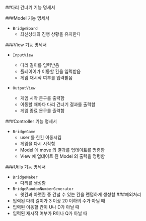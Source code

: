 ##다리 건너기 기능 명세서

###Model 기능 명세서
- `BridgeBoard`
  - 최신상태의 진행 상황을 유지한다


###View 기능 명세서
- `InputView`
  - 다리 길이를 입력받음
  - 플레이어가 이동할 칸을 입력받음
  - 게임 재시작 여부를 입력받음
  
- `OutputView`
  - 게임 시작 문구를 출력함
  - 이동할 때마다 다리 건너기 결과를 출력함
  - 게임 종료 문구를 출력함


###Controller 기능 명세서
- `BridgeGame`
  - user 를 한칸 이동시킴
  - 게임을 다시 시작함
  - Model 에 move 의 결과를 업데이트를 명령함
  - View 에  업데이트 된 Model 의 출력을 명령함


###Utils 기능 명세서
- `BridgeMaker`
  - 다리를 생성함
- `BridgeRandomNumberGenerator`
  - 윗칸과 아랫칸 중 건널 수 있는 칸을 랜덤하게 생성함
###예외처리
- 입력된 다리 길이가 3 이상 20 이하의 수가 아닐 때
- 입력된 이동할 칸이 U나 D가 아닐 때
- 입력된 재시작 여부가 R이나 Q가 아닐 때